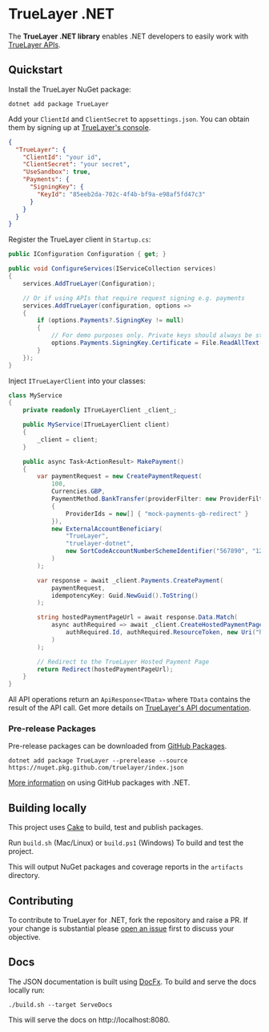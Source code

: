 # TrueLayer .NET

The **TrueLayer .NET library** enables .NET developers to easily work with [TrueLayer APIs](https://docs.truelayer.com/).

## Quickstart

Install the TrueLayer NuGet package:

```
dotnet add package TrueLayer
```

Add your `ClientId` and `ClientSecret` to `appsettings.json`. You can obtain them by signing up at [TrueLayer's console](https://console.truelayer.com/?auto=signup).


```json
{
  "TrueLayer": {
    "ClientId": "your id",
    "ClientSecret": "your secret",
    "UseSandbox": true,
    "Payments": {
      "SigningKey": {
        "KeyId": "85eeb2da-702c-4f4b-bf9a-e98af5fd47c3"
      }
    }
  }
}
```

Register the TrueLayer client in `Startup.cs`:

```c#
public IConfiguration Configuration { get; }

public void ConfigureServices(IServiceCollection services)
{
    services.AddTrueLayer(Configuration);

    // Or if using APIs that require request signing e.g. payments
    services.AddTrueLayer(configuration, options =>
    {
        if (options.Payments?.SigningKey != null)
        {
            // For demo purposes only. Private keys should always be stored securely
            options.Payments.SigningKey.Certificate = File.ReadAllText("ec512-private-key.pem");
        }
    });
}
```

Inject `ITrueLayerClient` into your classes:

```c#
class MyService
{
    private readonly ITrueLayerClient _client_;

    public MyService(ITrueLayerClient client)
    {
        _client = client;
    }

    public async Task<ActionResult> MakePayment()
    {
        var paymentRequest = new CreatePaymentRequest(
            100,
            Currencies.GBP,
            PaymentMethod.BankTransfer(providerFilter: new ProviderFilter
            {
                ProviderIds = new[] { "mock-payments-gb-redirect" }
            }),
            new ExternalAccountBeneficiary(
                "TrueLayer",
                "truelayer-dotnet",
                new SortCodeAccountNumberSchemeIdentifier("567890", "12345678")
            )
        );

        var response = await _client.Payments.CreatePayment(
            paymentRequest, 
            idempotencyKey: Guid.NewGuid().ToString()
        );

        string hostedPaymentPageUrl = await response.Data.Match(
            async authRequired => await _client.CreateHostedPaymentPageLink(
                authRequired.Id, authRequired.ResourceToken, new Uri("https://redirect.yourdomain.com")
            )
        );

        // Redirect to the TrueLayer Hosted Payment Page
        return Redirect(hostedPaymentPageUrl);
    }
}
```

All API operations return an `ApiResponse<TData>` where `TData` contains the result of the API call. Get more details on [TrueLayer's API documentation](https://docs.truelayer.com/).


### Pre-release Packages

Pre-release packages can be downloaded from [GitHub Packages](https://github.com/truelayer?tab=packages&repo_name=truelayer-dotnet).

```
dotnet add package TrueLayer --prerelease --source https://nuget.pkg.github.com/truelayer/index.json
```

[More information](https://docs.github.com/en/packages/guides/configuring-dotnet-cli-for-use-with-github-packages) on using GitHub packages with .NET.

## Building locally 

This project uses [Cake](https://cakebuild.net/) to build, test and publish packages. 

Run `build.sh` (Mac/Linux) or `build.ps1` (Windows) To build and test the project. 

This will output NuGet packages and coverage reports in the `artifacts` directory.

## Contributing

To contribute to TrueLayer for .NET, fork the repository and raise a PR. If your change is substantial please [open an issue](https://github.com/benfoster/o9d-json/issues) first to discuss your objective.

## Docs

The JSON documentation is built using [DocFx](https://dotnet.github.io/docfx/). To build and serve the docs locally run:

```
./build.sh --target ServeDocs
```

This will serve the docs on http://localhost:8080.
